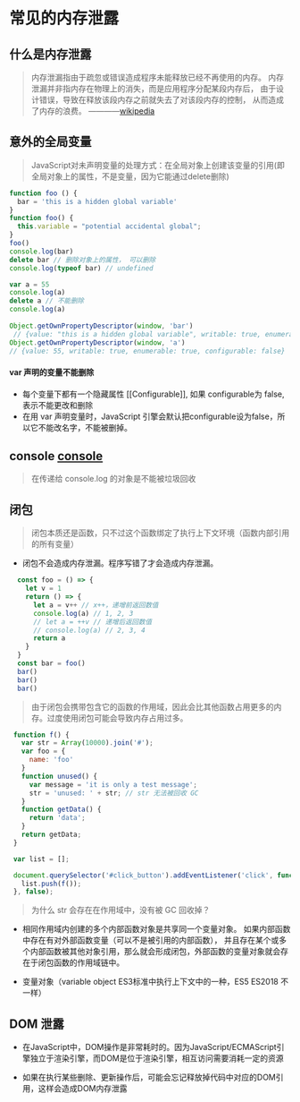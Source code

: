 # 常见的内存泄露

## 什么是内存泄露
> 内存泄漏指由于疏忽或错误造成程序未能释放已经不再使用的内存。
内存泄漏并非指内存在物理上的消失，而是应用程序分配某段内存后，
由于设计错误，导致在释放该段内存之前就失去了对该段内存的控制，
从而造成了内存的浪费。
————[wikipedia](https://zh.wikipedia.org/wiki/%E5%86%85%E5%AD%98%E6%B3%84%E6%BC%8F)

## 意外的全局变量
> JavaScript对未声明变量的处理方式：在全局对象上创建该变量的引用(即全局对象上的属性，不是变量，因为它能通过delete删除)

```javascript
function foo () {
  bar = 'this is a hidden global variable'
}
function foo() {
  this.variable = "potential accidental global";
}
foo()
console.log(bar)
delete bar // 删除对象上的属性， 可以删除
console.log(typeof bar) // undefined

var a = 55
console.log(a)
delete a // 不能删除
console.log(a)
  
Object.getOwnPropertyDescriptor(window, 'bar')
 // {value: "this is a hidden global variable", writable: true, enumerable: true, configurable: true}
Object.getOwnPropertyDescriptor(window, 'a')
// {value: 55, writable: true, enumerable: true, configurable: false}
```

#### var 声明的变量不能删除
- 每个变量下都有一个隐藏属性 [[Configurable]], 如果 configurable为 false, 表示不能更改和删除
- 在用 var 声明变量时，JavaScript 引擎会默认把configurable设为false，所以它不能改名字，不能被删掉。


## console [console](https://zhuanlan.zhihu.com/p/60538328)
> 在传递给 console.log 的对象是不能被垃圾回收

## 闭包
> 闭包本质还是函数，只不过这个函数绑定了执行上下文环境（函数内部引用的所有变量）
- 闭包不会造成内存泄漏。程序写错了才会造成内存泄漏。

```javascript
  const foo = () => {
    let v = 1
    return () => {
      let a = v++ // x++，递增前返回数值
      console.log(a) // 1, 2, 3
      // let a = ++v // 递增后返回数值
      // console.log(a) // 2, 3, 4
      return a
    }
  }
  const bar = foo()
  bar()
  bar()
  bar()
```
 > 由于闭包会携带包含它的函数的作用域，因此会比其他函数占用更多的内存。过度使用闭包可能会导致内存占用过多。
 
 ```javascript
  function f() {
    var str = Array(10000).join('#');
    var foo = {
      name: 'foo'
    }
    function unused() {
      var message = 'it is only a test message';
      str = 'unused: ' + str; // str 无法被回收 GC
    }
    function getData() {
      return 'data';
    }
    return getData;
  }

  var list = [];

  document.querySelector('#click_button').addEventListener('click', function () {
    list.push(f());
  }, false);
```
> 为什么 str 会存在在作用域中，没有被 GC 回收掉？

- 相同作用域内创建的多个内部函数对象是共享同一个变量对象。
如果内部函数中存在有对外部函数变量（可以不是被引用的内部函数），
并且存在某个或多个内部函数被其他对象引用，那么就会形成闭包，外部函数的变量对象就会存在于闭包函数的作用域链中。

- 变量对象（variable object ES3标准中执行上下文中的一种，ES5 ES2018 不一样）

## DOM 泄露
- 在JavaScript中，DOM操作是非常耗时的。因为JavaScript/ECMAScript引擎独立于渲染引擎，而DOM是位于渲染引擎，相互访问需要消耗一定的资源

- 如果在执行某些删除、更新操作后，可能会忘记释放掉代码中对应的DOM引用，这样会造成DOM内存泄露